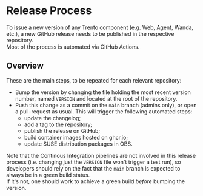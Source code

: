 # Release Process

To issue a new version of any Trento component (e.g. Web, Agent, Wanda, etc.), a new GitHub release needs to be published in the respective repository.  
Most of the process is automated via GitHub Actions.

## Overview

These are the main steps, to be repeated for each relevant repository:

- Bump the version by changing the file holding the most recent version number, named `VERSION` and located at the root of the repository.
- Push this change as a commit on the `main` branch (admins only), or open a pull-request as usual.
  This will trigger the following automated steps:
  - update the changelog;
  - add a tag to the repository;
  - publish the release on GitHub;
  - build container images hosted on ghcr.io;
  - update SUSE distribution packages in OBS.

Note that the Continous Integration pipelines are not involved in this release process (i.e. changing just the `VERSION` file won't trigger a test run), so developers should rely on the fact that the `main` branch is expected to always be in a green build status.  
If it's not, one should work to achieve a green build _before_ bumping the version.
